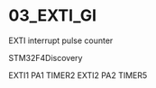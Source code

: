 03_EXTI_GI
==========

EXTI interrupt pulse counter

STM32F4Discovery

EXTI1 PA1 TIMER2
EXTI2 PA2 TIMER5
